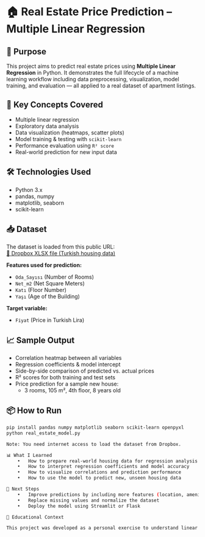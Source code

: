 # 🏠 Real Estate Price Prediction – Multiple Linear Regression

## 🚀 Purpose  
This project aims to predict real estate prices using **Multiple Linear Regression** in Python. It demonstrates the full lifecycle of a machine learning workflow including data preprocessing, visualization, model training, and evaluation — all applied to a real dataset of apartment listings.

## 🧠 Key Concepts Covered  
- Multiple linear regression  
- Exploratory data analysis  
- Data visualization (heatmaps, scatter plots)  
- Model training & testing with `scikit-learn`  
- Performance evaluation using `R² score`  
- Real-world prediction for new input data

## 🛠️ Technologies Used  
- Python 3.x  
- pandas, numpy  
- matplotlib, seaborn  
- scikit-learn

## 📥 Dataset  
The dataset is loaded from this public URL:  
[📎 Dropbox XLSX file (Turkish housing data)](https://www.dropbox.com/s/luoopt5biecb04g/SATILIK_EV1.xlsx?dl=1)

**Features used for prediction:**
- `Oda_Sayısı` (Number of Rooms)  
- `Net_m2` (Net Square Meters)  
- `Katı` (Floor Number)  
- `Yaşı` (Age of the Building)

**Target variable:**
- `Fiyat` (Price in Turkish Lira)

## 📈 Sample Output  
- Correlation heatmap between all variables  
- Regression coefficients & model intercept  
- Side-by-side comparison of predicted vs. actual prices  
- R² scores for both training and test sets  
- Price prediction for a sample new house:
  - 3 rooms, 105 m², 4th floor, 8 years old

## 📦 How to Run
```bash
pip install pandas numpy matplotlib seaborn scikit-learn openpyxl
python real_estate_model.py

Note: You need internet access to load the dataset from Dropbox.

📊 What I Learned
	•	How to prepare real-world housing data for regression analysis
	•	How to interpret regression coefficients and model accuracy
	•	How to visualize correlations and prediction performance
	•	How to use the model to predict new, unseen housing data

📌 Next Steps
	•	Improve predictions by including more features (location, amenities, etc.)
	•	Replace missing values and normalize the dataset
	•	Deploy the model using Streamlit or Flask

🤝 Educational Context

This project was developed as a personal exercise to understand linear regression using real estate data. It is suitable for anyone learning applied machine learning with tabular data.

